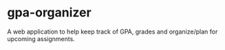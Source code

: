 # gpa-organizer
A web application to help keep track of GPA, grades and organize/plan for upcoming assignments.
